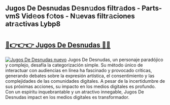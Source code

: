 ## Jugos De Desnudas D𝚎sn𝚞dos filtr𝚊dos - Parts-vmS Vid𝚎os f𝚘tos - N𝚞evas filtr𝚊ciones atr𝚊ctivas Lybp8

# <h2><a href="http://mbch8gb.tromn.icu/?c=Jugos+De+Desnudas">🔗👉👉👉 Jugos De Desnudas 🔗🔗</a></h2>

[![Jugos De Desnudas nuevo](https://i.imgur.com/pEAQMta.gif)](http://mbch8gb.tromn.icu/?c=Jugos+De+Desnudas)
Jugos De Desnudas, un personaje paradójico y complejo, desafía la categorización simple. Su método único de interactuar con audiencias en línea ha fascinado y provocado críticas, generando debates sobre la expresión artística, el consentimiento y las complejidades de las comunidades digitales. A pesar de la incertidumbre de sus próximas acciones, su impacto en los medios digitales es profundo. Con un espíritu inquebrantable y un atractivo innegable, Jugos De Desnudas impact en los medios digitales es transformador.
